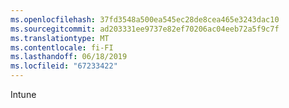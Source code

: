 ```yaml
---
ms.openlocfilehash: 37fd3548a500ea545ec28de8cea465e3243dac10
ms.sourcegitcommit: ad203331ee9737e82ef70206ac04eeb72a5f9c7f
ms.translationtype: MT
ms.contentlocale: fi-FI
ms.lasthandoff: 06/18/2019
ms.locfileid: "67233422"
---
```

Intune